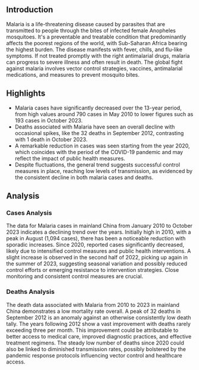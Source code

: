 
## Introduction

Malaria is a life-threatening disease caused by parasites that are transmitted to people through the bites of infected female Anopheles mosquitoes. It's a preventable and treatable condition that predominantly affects the poorest regions of the world, with Sub-Saharan Africa bearing the highest burden. The disease manifests with fever, chills, and flu-like symptoms. If not treated promptly with the right antimalarial drugs, malaria can progress to severe illness and often result in death. The global fight against malaria involves vector control strategies, vaccines, antimalarial medications, and measures to prevent mosquito bites.

## Highlights

- Malaria cases have significantly decreased over the 13-year period, from high values around 790 cases in May 2010 to lower figures such as 193 cases in October 2023. <br/>
- Deaths associated with Malaria have seen an overall decline with occasional spikes, like the 32 deaths in September 2012, contrasting with 1 death in October 2023. <br/>
- A remarkable reduction in cases was seen starting from the year 2020, which coincides with the period of the COVID-19 pandemic and may reflect the impact of public health measures. <br/>
- Despite fluctuations, the general trend suggests successful control measures in place, reaching low levels of transmission, as evidenced by the consistent decline in both malaria cases and deaths. <br/>

## Analysis

### Cases Analysis
The data for Malaria cases in mainland China from January 2010 to October 2023 indicates a declining trend over the years. Initially high in 2010, with a peak in August (1,094 cases), there has been a noticeable reduction with sporadic increases. Since 2020, reported cases significantly decreased, likely due to intensified control measures and public health interventions. A slight increase is observed in the second half of 2022, picking up again in the summer of 2023, suggesting seasonal variation and possibly reduced control efforts or emerging resistance to intervention strategies. Close monitoring and consistent control measures are crucial.

### Deaths Analysis
The death data associated with Malaria from 2010 to 2023 in mainland China demonstrates a low mortality rate overall. A peak of 32 deaths in September 2012 is an anomaly against an otherwise consistently low death tally. The years following 2012 show a vast improvement with deaths rarely exceeding three per month. This improvement could be attributable to better access to medical care, improved diagnostic practices, and effective treatment regimens. The steady low number of deaths since 2020 could also be linked to diminished transmission rates, possibly bolstered by the pandemic response protocols influencing vector control and healthcare access.
